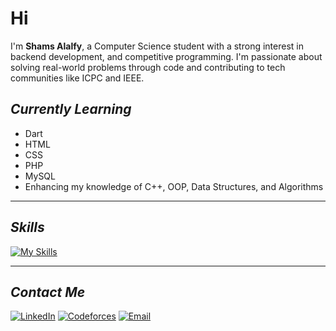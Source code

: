 # Hi

I'm **Shams Alalfy**, a Computer Science student with a strong interest in backend development, and competitive programming. I'm passionate about solving real-world problems through code and contributing to tech communities like ICPC and IEEE.

## *Currently Learning*
- Dart
- HTML
- CSS
- PHP
- MySQL
- Enhancing my knowledge of C++, OOP, Data Structures, and Algorithms

---

## *Skills*
[![My Skills](https://skillicons.dev/icons?i=cpp,dart,html,css,php,mysql&perline=3)](https://skillicons.dev)


---

## *Contact Me*
[![LinkedIn](https://img.shields.io/badge/LinkedIn-%230A66C2.svg?style=for-the-badge&logo=linkedin&logoColor=white)](https://www.linkedin.com/in/shams-alalfy-bb35a9311) 
[![Codeforces](https://img.shields.io/badge/Codeforces-%231F8ACB.svg?style=for-the-badge&logo=codeforces&logoColor=white)](https://codeforces.com/profile/Shamsaalalfy)
[![Email](https://img.shields.io/badge/Email-D14836?style=for-the-badge&logo=gmail&logoColor=white)](mailto:shamsalalfy2005@gmail.com)
